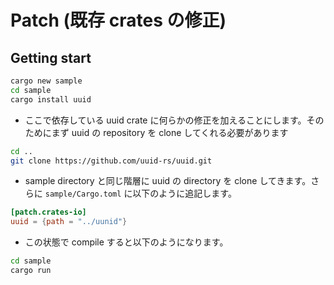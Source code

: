 # Patch (既存 crates の修正)

## Getting start

```bash
cargo new sample
cd sample
cargo install uuid
```

- ここで依存している uuid crate に何らかの修正を加えることにします。そのためにまず uuid の repository を clone してくれる必要があります

```bash
cd ..
git clone https://github.com/uuid-rs/uuid.git
```

- sample directory と同じ階層に uuid の directory を clone してきます。さらに `sample/Cargo.toml` に以下のように追記します。

```toml
[patch.crates-io]
uuid = {path = "../uunid"}
```

- この状態で compile すると以下のようになります。

```bash
cd sample
cargo run
```
